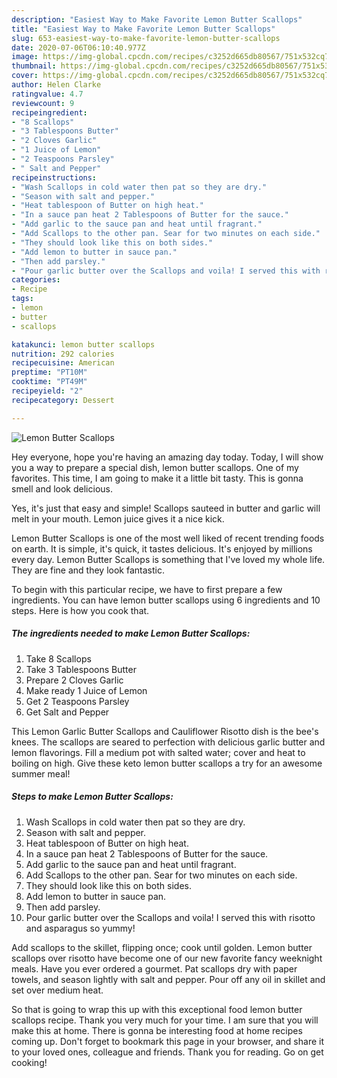 ```yaml
---
description: "Easiest Way to Make Favorite Lemon Butter Scallops"
title: "Easiest Way to Make Favorite Lemon Butter Scallops"
slug: 653-easiest-way-to-make-favorite-lemon-butter-scallops
date: 2020-07-06T06:10:40.977Z
image: https://img-global.cpcdn.com/recipes/c3252d665db80567/751x532cq70/lemon-butter-scallops-recipe-main-photo.jpg
thumbnail: https://img-global.cpcdn.com/recipes/c3252d665db80567/751x532cq70/lemon-butter-scallops-recipe-main-photo.jpg
cover: https://img-global.cpcdn.com/recipes/c3252d665db80567/751x532cq70/lemon-butter-scallops-recipe-main-photo.jpg
author: Helen Clarke
ratingvalue: 4.7
reviewcount: 9
recipeingredient:
- "8 Scallops"
- "3 Tablespoons Butter"
- "2 Cloves Garlic"
- "1 Juice of Lemon"
- "2 Teaspoons Parsley"
- " Salt and Pepper"
recipeinstructions:
- "Wash Scallops in cold water then pat so they are dry."
- "Season with salt and pepper."
- "Heat tablespoon of Butter on high heat."
- "In a sauce pan heat 2 Tablespoons of Butter for the sauce."
- "Add garlic to the sauce pan and heat until fragrant."
- "Add Scallops to the other pan. Sear for two minutes on each side."
- "They should look like this on both sides."
- "Add lemon to butter in sauce pan."
- "Then add parsley."
- "Pour garlic butter over the Scallops and voila! I served this with risotto and asparagus so yummy!"
categories:
- Recipe
tags:
- lemon
- butter
- scallops

katakunci: lemon butter scallops 
nutrition: 292 calories
recipecuisine: American
preptime: "PT10M"
cooktime: "PT49M"
recipeyield: "2"
recipecategory: Dessert

---
```



![Lemon Butter Scallops](https://img-global.cpcdn.com/recipes/c3252d665db80567/751x532cq70/lemon-butter-scallops-recipe-main-photo.jpg)

Hey everyone, hope you're having an amazing day today. Today, I will show you a way to prepare a special dish, lemon butter scallops. One of my favorites. This time, I am going to make it a little bit tasty. This is gonna smell and look delicious.

Yes, it&#39;s just that easy and simple! Scallops sauteed in butter and garlic will melt in your mouth. Lemon juice gives it a nice kick.

Lemon Butter Scallops is one of the most well liked of recent trending foods on earth. It is simple, it's quick, it tastes delicious. It's enjoyed by millions every day. Lemon Butter Scallops is something that I've loved my whole life. They are fine and they look fantastic.


To begin with this particular recipe, we have to first prepare a few ingredients. You can have lemon butter scallops using 6 ingredients and 10 steps. Here is how you cook that.

<!--inarticleads1-->

##### The ingredients needed to make Lemon Butter Scallops:

1. Take 8 Scallops
1. Take 3 Tablespoons Butter
1. Prepare 2 Cloves Garlic
1. Make ready 1 Juice of Lemon
1. Get 2 Teaspoons Parsley
1. Get  Salt and Pepper


This Lemon Garlic Butter Scallops and Cauliflower Risotto dish is the bee&#39;s knees. The scallops are seared to perfection with delicious garlic butter and lemon flavorings. Fill a medium pot with salted water; cover and heat to boiling on high. Give these keto lemon butter scallops a try for an awesome summer meal! 

<!--inarticleads2-->

##### Steps to make Lemon Butter Scallops:

1. Wash Scallops in cold water then pat so they are dry.
1. Season with salt and pepper.
1. Heat tablespoon of Butter on high heat.
1. In a sauce pan heat 2 Tablespoons of Butter for the sauce.
1. Add garlic to the sauce pan and heat until fragrant.
1. Add Scallops to the other pan. Sear for two minutes on each side.
1. They should look like this on both sides.
1. Add lemon to butter in sauce pan.
1. Then add parsley.
1. Pour garlic butter over the Scallops and voila! I served this with risotto and asparagus so yummy!


Add scallops to the skillet, flipping once; cook until golden. Lemon butter scallops over risotto have become one of our new favorite fancy weeknight meals. Have you ever ordered a gourmet. Pat scallops dry with paper towels, and season lightly with salt and pepper. Pour off any oil in skillet and set over medium heat. 

So that is going to wrap this up with this exceptional food lemon butter scallops recipe. Thank you very much for your time. I am sure that you will make this at home. There is gonna be interesting food at home recipes coming up. Don't forget to bookmark this page in your browser, and share it to your loved ones, colleague and friends. Thank you for reading. Go on get cooking!

